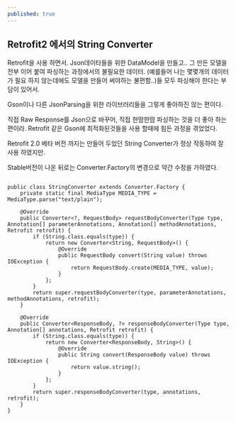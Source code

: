 ```yaml
---
published: true
---
```



## Retrofit2 에서의 String Converter

Retrofit을 사용 하면서. Json데이타들을 위한 DataModel을 만들고.. 그 만든 모델을 전부 이어 붙여 파싱하는 과정에서의 불필요한 데이터. (예를들어 나는 몇몇개의 데이터가 필요 하지 않는데에도 모델을 만들어 써야하는 불편함..)들 모두 파싱해야 한다는 부담이 있어서.

Gson이나 다른 JsonParsing을 위한 라이브러리들을 그렇게 좋아하진 않는 편이다.

직접 Raw Response를 Json으로 바꾸어, 직접 한땀한땀 파싱하는 것을 더 좋아 하는 편이라. 
Retrofit 같은 Gson에 최적화된것들을 사용 할때에 힘든 과정을 겪었었다.

Retrofit 2.0 베타 버전 까지는 만들어 두었던 String Converter가 정상 작동하여 잘 사용 하였지만.

Stable버전이 나온 뒤로는 Converter.Factory의 변경으로 약간 수정을 가하였다.

``` {.java}

public class StringConverter extends Converter.Factory {
    private static final MediaType MEDIA_TYPE = MediaType.parse("text/plain");

    @Override
    public Converter<?, RequestBody> requestBodyConverter(Type type, Annotation[] parameterAnnotations, Annotation[] methodAnnotations, Retrofit retrofit) {
        if (String.class.equals(type)) {
            return new Converter<String, RequestBody>() {
                @Override
                public RequestBody convert(String value) throws IOException {
                    return RequestBody.create(MEDIA_TYPE, value);
                }
            };
        }
        return super.requestBodyConverter(type, parameterAnnotations, methodAnnotations, retrofit);
    }

    @Override
    public Converter<ResponseBody, ?> responseBodyConverter(Type type, Annotation[] annotations, Retrofit retrofit) {
        if (String.class.equals(type)) {
            return new Converter<ResponseBody, String>() {
                @Override
                public String convert(ResponseBody value) throws IOException {
                    return value.string();
                }
            };
        }
        return super.responseBodyConverter(type, annotations, retrofit);
    }
}
```
